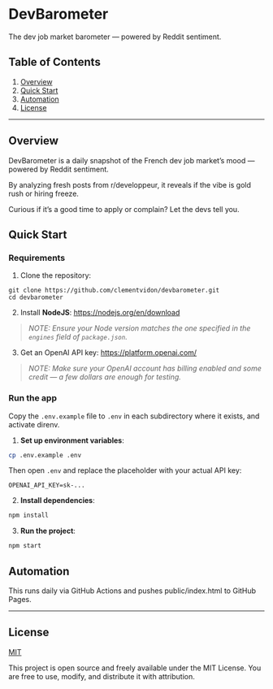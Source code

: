 # DevBarometer

The dev job market barometer — powered by Reddit sentiment.

## Table of Contents

1. [Overview](#overview)
2. [Quick Start](#quick-start)
3. [Automation](#automation)
4. [License](#license)

---

## Overview

DevBarometer is a daily snapshot of the French dev job market’s mood — powered by Reddit sentiment.

By analyzing fresh posts from r/developpeur, it reveals if the vibe is gold rush or hiring freeze.

Curious if it’s a good time to apply or complain? Let the devs tell you.

## Quick Start

### Requirements

1. Clone the repository:

```
git clone https://github.com/clementvidon/devbarometer.git
cd devbarometer
```

2. Install **NodeJS**: <https://nodejs.org/en/download>

> _NOTE: Ensure your Node version matches the one specified in the `engines` field of `package.json`._

3. Get an OpenAI API key: <https://platform.openai.com/>

> _NOTE: Make sure your OpenAI account has billing enabled and some credit — a few dollars are enough for testing._

### Run the app

Copy the `.env.example` file to `.env` in each subdirectory where it exists, and activate direnv.

1. **Set up environment variables**:

```bash
cp .env.example .env
```

Then open `.env` and replace the placeholder with your actual API key:

```env
OPENAI_API_KEY=sk-...
```

2. **Install dependencies**:

```bash
npm install
```

3. **Run the project**:

```bash
npm start
```

## Automation

This runs daily via GitHub Actions and pushes public/index.html to GitHub Pages.

---

## License

[MIT](https://opensource.org/licenses/MIT)

This project is open source and freely available under the MIT License.
You are free to use, modify, and distribute it with attribution.
